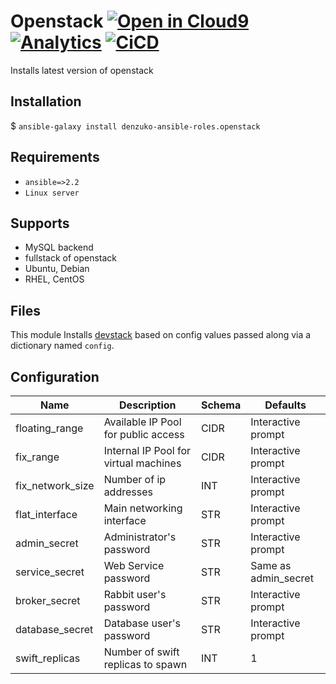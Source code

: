 # Openstack [![Open in Cloud9](https://img.shields.io/badge/Open%20in-Cloud9-blue.svg?style=flat-square)](https://c9.io/auth/github?r=https%3A%2F%2Fc9.io%2Fopen%2F%3Fclone_url%3Dhttps%253A%252F%252Fgithub.com%252Fdenzuko-ansible-roles%252Fopenstack.git) [![Analytics](https://ga-beacon.appspot.com/UA-110571074-1/denzuko/ansible-roles/openstack?flat)](https://github.com/denzuko-ansible-roles/openstack) [![CiCD](https://img.shields.io/travis/denzuko-ansible-roles/openstack.svg?style=flat-square)](https://travis-ci.org/denzuko-ansible-roles/openstack)

Installs latest version of openstack

## Installation
$ ``` ansible-galaxy install denzuko-ansible-roles.openstack ```

## Requirements
* `ansible=>2.2`
* `Linux server`

## Supports
* MySQL backend
* fullstack of openstack
* Ubuntu, Debian
* RHEL, CentOS

## Files
This module Installs [devstack](https://wiki.openstack.org/wiki/DevStack) based
on config values passed along via a dictionary named `config`.


## Configuration

| Name | Description  | Schema  |Defaults |
|---|---|---|---|
| floating_range| Available IP Pool for public access | CIDR | Interactive prompt |
| fix_range | Internal IP Pool for virtual machines | CIDR | Interactive prompt |
| fix_network_size | Number of ip addresses | INT | Interactive prompt |
| flat_interface | Main networking interface | STR | Interactive prompt |
| admin_secret | Administrator's password | STR | Interactive prompt |
| service_secret | Web Service password | STR | Same as admin_secret |
| broker_secret | Rabbit user's password | STR | Interactive prompt |
| database_secret | Database user's password | STR | Interactive prompt |
| swift_replicas | Number of swift replicas to spawn | INT | 1 |
